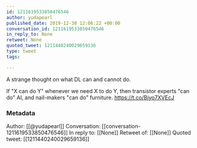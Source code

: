 ```yaml
---
id: 1211619533850476546
author: yudapearl
published_date: 2019-12-30 12:06:22 +00:00
conversation_id: 1211619533850476546
in_reply_to: None
retweet: None
quoted_tweet: 1211440240029659136
type: tweet
tags:

---
```


A strange thought on what DL can and cannot do.

If "X can do Y" whenever we need X to do Y, then transistor experts "can do" AI, and nail-makers "can do" furniture. https://t.co/Bjyo7XVEcJ

### Metadata

Author: [[@yudapearl]]
Conversation: [[conversation-1211619533850476546]]
In reply to: [[None]]
Retweet of: [[None]]
Quoted tweet: [[1211440240029659136]]

